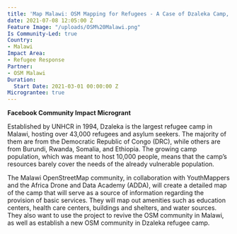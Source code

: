 ```yaml
---
title: 'Map Malawi: OSM Mapping for Refugees - A Case of Dzaleka Camp, Malawi'
date: 2021-07-08 12:05:00 Z
Feature Image: "/uploads/OSM%20Malawi.png"
Is Community-Led: true
Country:
- Malawi
Impact Area:
- Refugee Response
Partner:
- OSM Malawi
Duration:
  Start Date: 2021-03-01 00:00:00 Z
Micrograntee: true
---
```


**Facebook Community Impact Microgrant**

Established by UNHCR in 1994, Dzaleka is the largest refugee camp in Malawi, hosting over 43,000 refugees and asylum seekers. The majority of them are from the Democratic Republic of Congo (DRC), while others are from Burundi, Rwanda, Somalia, and Ethiopia. The growing camp population, which was meant to host 10,000 people, means that the camp’s resources barely cover the needs of the already vulnerable population.

The Malawi OpenStreetMap community, in collaboration with YouthMappers and the Africa Drone and Data Academy (ADDA), will create a detailed map of the camp that will serve as a source of information regarding the provision of basic services. They will map out amenities such as education centers, health care centers, buildings and shelters, and water sources. They also want to use the project to revive the OSM community in Malawi, as well as establish a new OSM community in Dzaleka refugee camp.
